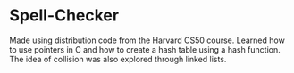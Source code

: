 # Spell-Checker
Made using distribution code from the Harvard CS50 course. Learned how to use pointers in C and how to create a hash table using a hash function. The idea of collision was also explored through linked lists. 
